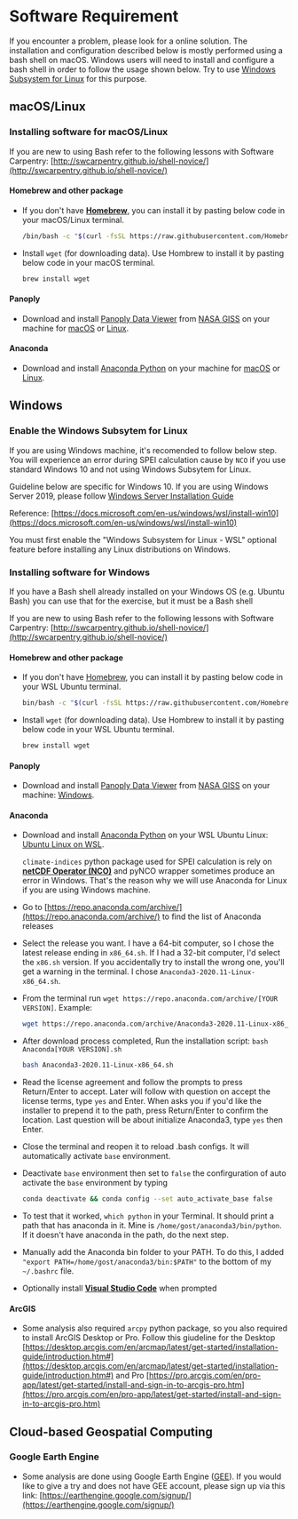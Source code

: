 # Software Requirement

If you encounter a problem, please look for a online solution. The installation and configuration described below is mostly performed using a bash shell on macOS. Windows users will need to install and configure a bash shell in order to follow the usage shown below. Try to use [Windows Subsystem for Linux](#enable-the-windows-subsytem-for-linux) for this purpose.


## macOS/Linux

### Installing software for macOS/Linux

If you are new to using Bash refer to the following lessons with Software Carpentry: [http://swcarpentry.github.io/shell-novice/](http://swcarpentry.github.io/shell-novice/)

#### Homebrew and other package

* If you don't have [**Homebrew**](https://brew.sh), you can install it by pasting below code in your macOS/Linux terminal.

	```bash
	/bin/bash -c "$(curl -fsSL https://raw.githubusercontent.com/Homebrew/install/HEAD/install.sh)"
	```

* Install `wget` (for downloading data). Use Hombrew to install it by pasting below code in your macOS terminal.

	```bash
	brew install wget
	```

#### Panoply

* Download and install [Panoply Data Viewer](https://www.giss.nasa.gov/tools/panoply/) from [NASA GISS](https://www.giss.nasa.gov/tools/panoply/download/) on your machine for [macOS](https://www.giss.nasa.gov/tools/panoply/download/PanoplyMacOS-4.12.2.dmg) or [Linux](https://www.giss.nasa.gov/tools/panoply/download/PanoplyJ-4.12.2.zip).

#### Anaconda

* Download and install [Anaconda Python](https://www.anaconda.com/products/individual) on your machine for [macOS](https://repo.anaconda.com/archive/Anaconda3-2020.11-MacOSX-x86_64.pkg) or [Linux](https://repo.anaconda.com/archive/Anaconda3-2020.11-Linux-x86_64.sh).


## Windows

### Enable the Windows Subsytem for Linux

If you are using Windows machine, it's recomended to follow below step. You will experience an error during SPEI calculation cause by `NCO` if you use standard Windows 10 and not using Windows Subsytem for Linux. 

Guideline below are specific for Windows 10. If you are using Windows Server 2019, please follow [Windows Server Installation Guide](https://docs.microsoft.com/en-us/windows/wsl/install-on-server)
    
Reference: [https://docs.microsoft.com/en-us/windows/wsl/install-win10](https://docs.microsoft.com/en-us/windows/wsl/install-win10)

You must first enable the "Windows Subsystem for Linux - WSL" optional feature before installing any Linux distributions on Windows.

### Installing software for Windows

If you have a Bash shell already installed on your Windows OS (e.g. Ubuntu Bash) you can use that for the exercise, but it must be a Bash shell

If you are new to using Bash refer to the following lessons with Software Carpentry: [http://swcarpentry.github.io/shell-novice/](http://swcarpentry.github.io/shell-novice/)

#### Homebrew and other package

* If you don't have [Homebrew](https://brew.sh), you can install it by pasting below code in your WSL Ubuntu terminal.

	```bash
	bin/bash -c "$(curl -fsSL https://raw.githubusercontent.com/Homebrew/install/master/install.sh)"
	```

* Install `wget` (for downloading data). Use Hombrew to install it by pasting below code in your WSL Ubuntu  terminal.

	```bash
	brew install wget
	```

#### Panoply

* Download and install [Panoply Data Viewer](https://www.giss.nasa.gov/tools/panoply/) from [NASA GISS](https://www.giss.nasa.gov/tools/panoply/download/) on your machine: [Windows](https://www.giss.nasa.gov/tools/panoply/download/PanoplyWin-4.12.2.zip).

#### Anaconda

* Download and install [Anaconda Python](https://www.anaconda.com/products/individual) on your WSL Ubuntu Linux: [Ubuntu Linux on WSL](https://repo.anaconda.com/archive/Anaconda3-2020.11-Linux-x86_64.sh).

	`climate-indices` python package used for SPEI calculation is rely on [**netCDF Operator (NCO)**](http://nco.sourceforge.net) and pyNCO wrapper sometimes produce an error in Windows. That's the reason why we will use Anaconda for Linux if you are using Windows machine.

* Go to [https://repo.anaconda.com/archive/](https://repo.anaconda.com/archive/) to find the list of Anaconda releases

* Select the release you want. I have a 64-bit computer, so I chose the latest release ending in `x86_64.sh`. If I had a 32-bit computer, I'd select the `x86.sh` version. If you accidentally try to install the wrong one, you'll get a warning in the terminal. I chose `Anaconda3-2020.11-Linux-x86_64.sh`.

* From the terminal run `wget https://repo.anaconda.com/archive/[YOUR VERSION]`. Example: 

	```bash
	wget https://repo.anaconda.com/archive/Anaconda3-2020.11-Linux-x86_64.sh
	```

* After download process completed, Run the installation script: `bash Anaconda[YOUR VERSION].sh` 

	```bash
	bash Anaconda3-2020.11-Linux-x86_64.sh
	```

* Read the license agreement and follow the prompts to press Return/Enter to accept. Later will follow with question on accept the license terms, type `yes` and Enter. When asks you if you'd like the installer to prepend it to the path, press Return/Enter to confirm the location. Last question will be about initialize Anaconda3, type `yes` then Enter.

* Close the terminal and reopen it to reload .bash configs. It will automatically activate `base` environment.

* Deactivate `base` environment then set to `false` the confirguration of auto activate the `base` environment by typing

	```bash
	conda deactivate && conda config --set auto_activate_base false
	```

* To test that it worked, `which python` in your Terminal. It should print a path that has anaconda in it. Mine is `/home/gost/anaconda3/bin/python`. If it doesn't have anaconda in the path, do the next step.

* Manually add the Anaconda bin folder to your PATH. To do this, I added `"export PATH=/home/gost/anaconda3/bin:$PATH"` to the bottom of my `~/.bashrc` file.

* Optionally install [**Visual Studio Code**](https://code.visualstudio.com) when prompted

#### ArcGIS

* Some analysis also required `arcpy` python package, so you also required to install ArcGIS Desktop or Pro. Follow this giudeline for the Desktop [https://desktop.arcgis.com/en/arcmap/latest/get-started/installation-guide/introduction.htm#](https://desktop.arcgis.com/en/arcmap/latest/get-started/installation-guide/introduction.htm#) and Pro [https://pro.arcgis.com/en/pro-app/latest/get-started/install-and-sign-in-to-arcgis-pro.htm](https://pro.arcgis.com/en/pro-app/latest/get-started/install-and-sign-in-to-arcgis-pro.htm)


## Cloud-based Geospatial Computing

### Google Earth Engine

* Some analysis are done using Google Earth Engine ([GEE](https://earthengine.google.com/)). If you would like to give a try and does not have GEE account, please sign up via this link: [https://earthengine.google.com/signup/](https://earthengine.google.com/signup/)
